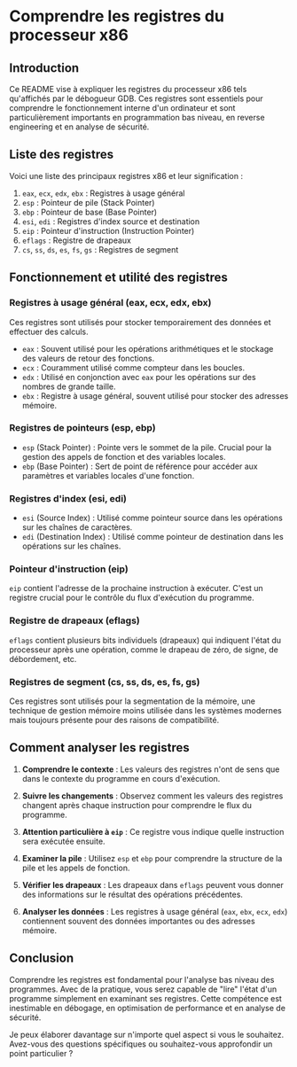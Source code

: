 # Comprendre les registres du processeur x86

## Introduction

Ce README vise à expliquer les registres du processeur x86 tels qu'affichés par le débogueur GDB. Ces registres sont essentiels pour comprendre le fonctionnement interne d'un ordinateur et sont particulièrement importants en programmation bas niveau, en reverse engineering et en analyse de sécurité.

## Liste des registres

Voici une liste des principaux registres x86 et leur signification :

1. `eax`, `ecx`, `edx`, `ebx` : Registres à usage général
2. `esp` : Pointeur de pile (Stack Pointer)
3. `ebp` : Pointeur de base (Base Pointer)
4. `esi`, `edi` : Registres d'index source et destination
5. `eip` : Pointeur d'instruction (Instruction Pointer)
6. `eflags` : Registre de drapeaux
7. `cs`, `ss`, `ds`, `es`, `fs`, `gs` : Registres de segment

## Fonctionnement et utilité des registres

### Registres à usage général (eax, ecx, edx, ebx)

Ces registres sont utilisés pour stocker temporairement des données et effectuer des calculs.

- `eax` : Souvent utilisé pour les opérations arithmétiques et le stockage des valeurs de retour des fonctions.
- `ecx` : Couramment utilisé comme compteur dans les boucles.
- `edx` : Utilisé en conjonction avec `eax` pour les opérations sur des nombres de grande taille.
- `ebx` : Registre à usage général, souvent utilisé pour stocker des adresses mémoire.

### Registres de pointeurs (esp, ebp)

- `esp` (Stack Pointer) : Pointe vers le sommet de la pile. Crucial pour la gestion des appels de fonction et des variables locales.
- `ebp` (Base Pointer) : Sert de point de référence pour accéder aux paramètres et variables locales d'une fonction.

### Registres d'index (esi, edi)

- `esi` (Source Index) : Utilisé comme pointeur source dans les opérations sur les chaînes de caractères.
- `edi` (Destination Index) : Utilisé comme pointeur de destination dans les opérations sur les chaînes.

### Pointeur d'instruction (eip)

`eip` contient l'adresse de la prochaine instruction à exécuter. C'est un registre crucial pour le contrôle du flux d'exécution du programme.

### Registre de drapeaux (eflags)

`eflags` contient plusieurs bits individuels (drapeaux) qui indiquent l'état du processeur après une opération, comme le drapeau de zéro, de signe, de débordement, etc.

### Registres de segment (cs, ss, ds, es, fs, gs)

Ces registres sont utilisés pour la segmentation de la mémoire, une technique de gestion mémoire moins utilisée dans les systèmes modernes mais toujours présente pour des raisons de compatibilité.

## Comment analyser les registres

1. **Comprendre le contexte** : Les valeurs des registres n'ont de sens que dans le contexte du programme en cours d'exécution.

2. **Suivre les changements** : Observez comment les valeurs des registres changent après chaque instruction pour comprendre le flux du programme.

3. **Attention particulière à `eip`** : Ce registre vous indique quelle instruction sera exécutée ensuite.

4. **Examiner la pile** : Utilisez `esp` et `ebp` pour comprendre la structure de la pile et les appels de fonction.

5. **Vérifier les drapeaux** : Les drapeaux dans `eflags` peuvent vous donner des informations sur le résultat des opérations précédentes.

6. **Analyser les données** : Les registres à usage général (`eax`, `ebx`, `ecx`, `edx`) contiennent souvent des données importantes ou des adresses mémoire.

## Conclusion

Comprendre les registres est fondamental pour l'analyse bas niveau des programmes. Avec de la pratique, vous serez capable de "lire" l'état d'un programme simplement en examinant ses registres. Cette compétence est inestimable en débogage, en optimisation de performance et en analyse de sécurité.

Je peux élaborer davantage sur n'importe quel aspect si vous le souhaitez. Avez-vous des questions spécifiques ou souhaitez-vous approfondir un point particulier ?